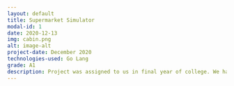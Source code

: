 ```yaml
---
layout: default
title: Supermarket Simulator
modal-id: 1
date: 2020-12-13
img: cabin.png
alt: image-alt
project-date: December 2020
technologies-used: Go Lang
grade: A1
description: Project was assigned to us in final year of college. We had to simulate a day in the supermarket and account for checkouts opening and closing as well as the constant flow of customers coming in. As well as this, there were agents that affected the simulator such as the weather, length of queues and the speed of the scanners at the checkouts. 
---
```

